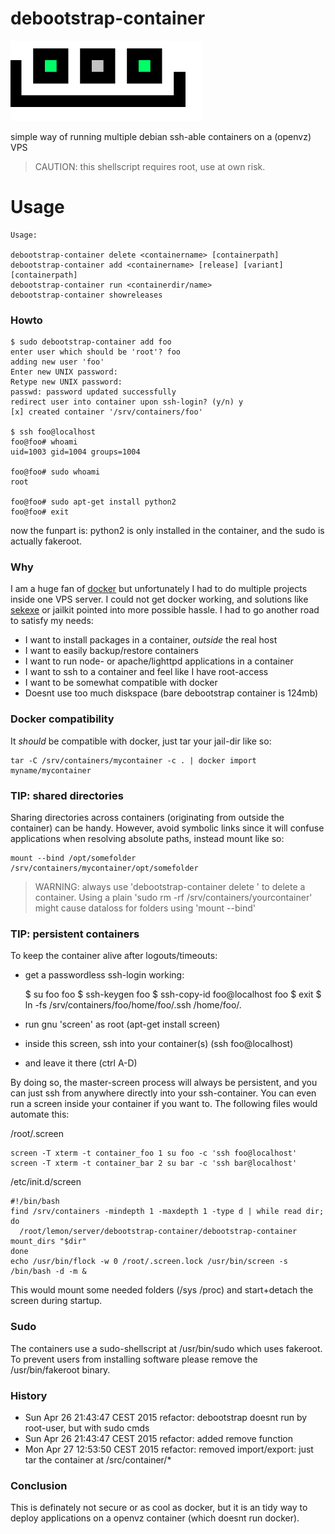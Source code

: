 debootstrap-container
=====================

<img src=".res/logo.png"/>

simple way of running multiple debian ssh-able containers on a (openvz) VPS 

> CAUTION: this shellscript requires root, use at own risk.

# Usage

    Usage: 
    
    debootstrap-container delete <containername> [containerpath]
    debootstrap-container add <containername> [release] [variant] [containerpath] 
    debootstrap-container run <containerdir/name> 
    debootstrap-container showreleases

### Howto

    $ sudo debootstrap-container add foo
    enter user which should be 'root'? foo 
    adding new user 'foo'
    Enter new UNIX password: 
    Retype new UNIX password: 
    passwd: password updated successfully 
    redirect user into container upon ssh-login? (y/n) y
    [x] created container '/srv/containers/foo'

    $ ssh foo@localhost
    foo@foo# whoami
    uid=1003 gid=1004 groups=1004

    foo@foo# sudo whoami
    root

    foo@foo# sudo apt-get install python2
    foo@foo# exit

now the funpart is: python2 is only installed in the container, and the sudo is 
actually fakeroot.

### Why

I am a huge fan of [docker](http://docker.io) but unfortunately I had to do multiple projects inside one VPS server.
I could not get docker working, and solutions like [sekexe](https://github.com/jpetazzo/sekexe) or jailkit pointed into more possible hassle.
I had to go another road to satisfy my needs:

* I want to install packages in a container, *outside* the real host
* I want to easily backup/restore containers
* I want to run node- or apache/lighttpd applications in a container
* I want to ssh to a container and feel like I have root-access
* I want to be somewhat compatible with docker
* Doesnt use too much diskspace (bare debootstrap container is 124mb)

### Docker compatibility

It *should* be compatible with docker, just tar your jail-dir like so:

    tar -C /srv/containers/mycontainer -c . | docker import myname/mycontainer

### TIP: shared directories

Sharing directories across containers (originating from outside the container) can be handy.
However, avoid symbolic links since it will confuse applications when resolving absolute paths, instead mount like so:

    mount --bind /opt/somefolder /srv/containers/mycontainer/opt/somefolder

> WARNING: always use 'debootstrap-container delete <yourcontainer>' to delete a container.
Using a plain 'sudo rm -rf /srv/containers/yourcontainer' might cause dataloss for folders using 'mount --bind'

### TIP: persistent containers

To keep the container alive after logouts/timeouts:

* get a passwordless ssh-login working:
 
    $ su foo
    foo $ ssh-keygen <enter><enter><enter>
    foo $ ssh-copy-id foo@localhost
    foo $ exit
    $ ln -fs /srv/containers/foo/home/foo/.ssh /home/foo/.

* run gnu 'screen' as root (apt-get install screen)
* inside this screen, ssh into your container(s) (ssh foo@localhost)
* and leave it there (ctrl A-D)

By doing so, the master-screen process will always be persistent, and you can just ssh from anywhere directly into your ssh-container. You can even run a screen inside your container if you want to.
The following files would automate this:

/root/.screen 

    screen -T xterm -t container_foo 1 su foo -c 'ssh foo@localhost'
    screen -T xterm -t container_bar 2 su bar -c 'ssh bar@localhost'

/etc/init.d/screen 

    #!/bin/bash
    find /srv/containers -mindepth 1 -maxdepth 1 -type d | while read dir; do       
      /root/lemon/server/debootstrap-container/debootstrap-container mount_dirs "$dir"
    done
    echo /usr/bin/flock -w 0 /root/.screen.lock /usr/bin/screen -s /bin/bash -d -m &

This would mount some needed folders (/sys /proc) and start+detach the screen during startup.

### Sudo 

The containers use a sudo-shellscript at /usr/bin/sudo which uses fakeroot.
To prevent users from installing software please remove the /usr/bin/fakeroot binary.

### History

* Sun Apr 26 21:43:47 CEST 2015 refactor: debootstrap doesnt run by root-user, but with sudo cmds
* Sun Apr 26 21:43:47 CEST 2015 refactor: added remove function 
* Mon Apr 27 12:53:50 CEST 2015 refactor: removed import/export: just tar the container at /src/container/*

### Conclusion

This is definately not secure or as cool as docker, but it is an tidy way to deploy
applications on a openvz container (which doesnt run docker).
